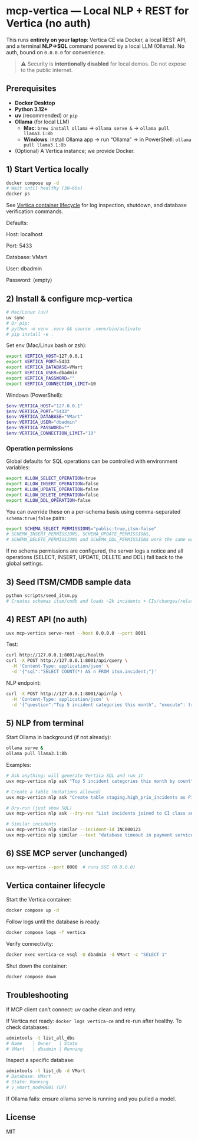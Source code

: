 # mcp-vertica — Local NLP + REST for Vertica (no auth)

This runs **entirely on your laptop**: Vertica CE via Docker, a local REST API, and a terminal **NLP→SQL** command powered by a local LLM (Ollama). No auth, bound on `0.0.0.0` for convenience.

> ⚠️ Security is **intentionally disabled** for local demos. Do not expose to the public internet.

## Prerequisites

- **Docker Desktop**
- **Python 3.12+**
- **uv** (recommended) or `pip`
- **Ollama** (for local LLM)
  - **Mac**: `brew install ollama` → `ollama serve &` → `ollama pull llama3.1:8b`
  - **Windows**: install Ollama app → run “Ollama” → in PowerShell: `ollama pull llama3.1:8b`
- (Optional) A Vertica instance; we provide Docker.

## 1) Start Vertica locally

```bash
docker compose up -d
# Wait until healthy (30–60s)
docker ps
```

See [Vertica container lifecycle](#vertica-container-lifecycle) for log inspection, shutdown, and database verification commands.

Defaults:

Host: localhost

Port: 5433

Database: VMart

User: dbadmin

Password: (empty)

## 2) Install & configure mcp-vertica
```bash
# Mac/Linux (uv)
uv sync
# Or pip:
# python -m venv .venv && source .venv/bin/activate
# pip install -e .
```

Set env (Mac/Linux bash or zsh):

```bash
export VERTICA_HOST=127.0.0.1
export VERTICA_PORT=5433
export VERTICA_DATABASE=VMart
export VERTICA_USER=dbadmin
export VERTICA_PASSWORD=""
export VERTICA_CONNECTION_LIMIT=10
```

Windows (PowerShell):

```powershell
$env:VERTICA_HOST="127.0.0.1"
$env:VERTICA_PORT="5433"
$env:VERTICA_DATABASE="VMart"
$env:VERTICA_USER="dbadmin"
$env:VERTICA_PASSWORD=""
$env:VERTICA_CONNECTION_LIMIT="10"
```

### Operation permissions

Global defaults for SQL operations can be controlled with environment variables:

```bash
export ALLOW_SELECT_OPERATION=true
export ALLOW_INSERT_OPERATION=false
export ALLOW_UPDATE_OPERATION=false
export ALLOW_DELETE_OPERATION=false
export ALLOW_DDL_OPERATION=false
```

You can override these on a per-schema basis using comma-separated
`schema:true|false` pairs:

```bash
export SCHEMA_SELECT_PERMISSIONS="public:true,itsm:false"
# SCHEMA_INSERT_PERMISSIONS, SCHEMA_UPDATE_PERMISSIONS,
# SCHEMA_DELETE_PERMISSIONS and SCHEMA_DDL_PERMISSIONS work the same way
```

If no schema permissions are configured, the server logs a notice and all
operations (SELECT, INSERT, UPDATE, DELETE and DDL) fall back to the global
settings.

## 3) Seed ITSM/CMDB sample data
```bash
python scripts/seed_itsm.py
# Creates schemas itsm/cmdb and loads ~2k incidents + CIs/changes/relations
```

## 4) REST API (no auth)
```bash
uvx mcp-vertica serve-rest --host 0.0.0.0 --port 8001
```

Test:

```bash
curl http://127.0.0.1:8001/api/health
curl -X POST http://127.0.0.1:8001/api/query \
  -H 'Content-Type: application/json' \
  -d '{"sql":"SELECT COUNT(*) AS n FROM itsm.incident;"}'
```

NLP endpoint:

```bash
curl -X POST http://127.0.0.1:8001/api/nlp \
  -H 'Content-Type: application/json' \
  -d '{"question":"Top 5 incident categories this month", "execute": true}'
```

## 5) NLP from terminal

Start Ollama in background (if not already):

```bash
ollama serve &
ollama pull llama3.1:8b
```

Examples:

```bash
# Ask anything; will generate Vertica SQL and run it
uvx mcp-vertica nlp ask "Top 5 incident categories this month by count"

# Create a table (mutations allowed)
uvx mcp-vertica nlp ask "Create table staging.high_prio_incidents as P1 incidents last 7 days"

# Dry-run (just show SQL)
uvx mcp-vertica nlp ask --dry-run "List incidents joined to CI class and change window overlap"

# Similar incidents
uvx mcp-vertica nlp similar --incident-id INC000123
uvx mcp-vertica nlp similar --text "database timeout in payment service" --top-k 10
```

## 6) SSE MCP server (unchanged)
```bash
uvx mcp-vertica --port 8000  # runs SSE (0.0.0.0)
```

## Vertica container lifecycle

Start the Vertica container:

```bash
docker compose up -d
```

Follow logs until the database is ready:

```bash
docker compose logs -f vertica
```

Verify connectivity:

```bash
docker exec vertica-ce vsql -U dbadmin -d VMart -c "SELECT 1"
```

Shut down the container:

```bash
docker compose down
```

## Troubleshooting

If MCP client can’t connect: uv cache clean and retry.

If Vertica not ready: `docker logs vertica-ce` and re-run after healthy. To
check databases:

```bash
admintools -t list_all_dbs
# Name    | Owner   | State
# VMart   | dbadmin | Running
```

Inspect a specific database:

```bash
admintools -t list_db -d VMart
# Database: VMart
# State: Running
# v_vmart_node0001 (UP)
```

If Ollama fails: ensure ollama serve is running and you pulled a model.

## License

MIT
